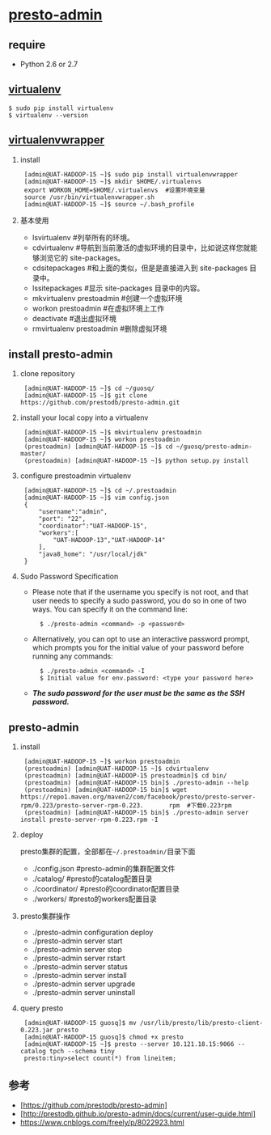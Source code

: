 # [presto-admin](https://github.com/prestodb/presto-admin)

## require

* Python 2.6 or 2.7

## [virtualenv](https://www.cnblogs.com/freely/p/8022923.html)

    $ sudo pip install virtualenv
    $ virtualenv --version

## [virtualenvwrapper](https://www.cnblogs.com/freely/p/8022923.html)

1. install 

        [admin@UAT-HADOOP-15 ~]$ sudo pip install virtualenvwrapper
        [admin@UAT-HADOOP-15 ~]$ mkdir $HOME/.virtualenvs
        export WORKON_HOME=$HOME/.virtualenvs  #设置环境变量
        source /usr/bin/virtualenvwrapper.sh
        [admin@UAT-HADOOP-15 ~]$ source ~/.bash_profile

2. 基本使用
    * lsvirtualenv              #列举所有的环境。
    * cdvirtualenv              #导航到当前激活的虚拟环境的目录中，比如说这样您就能够浏览它的 site-packages。
    * cdsitepackages            #和上面的类似，但是是直接进入到 site-packages 目录中。
    * lssitepackages            #显示 site-packages 目录中的内容。
    * mkvirtualenv prestoadmin  #创建一个虚拟环境
    * workon prestoadmin        #在虚拟环境上工作
    * deactivate                #退出虚拟环境
    * rmvirtualenv prestoadmin  #删除虚拟环境

## install presto-admin

1. clone repository

        [admin@UAT-HADOOP-15 ~]$ cd ~/guosq/
        [admin@UAT-HADOOP-15 ~]$ git clone https://github.com/prestodb/presto-admin.git

2. install your local copy into a virtualenv

        [admin@UAT-HADOOP-15 ~]$ mkvirtualenv prestoadmin
        [admin@UAT-HADOOP-15 ~]$ workon prestoadmin
        (prestoadmin) [admin@UAT-HADOOP-15 ~]$ cd ~/guosq/presto-admin-master/
        (prestoadmin) [admin@UAT-HADOOP-15 ~]$ python setup.py install

3. configure prestoadmin virtualenv

        [admin@UAT-HADOOP-15 ~]$ cd ~/.prestoadmin
        [admin@UAT-HADOOP-15 ~]$ vim config.json
        {
            "username":"admin",
            "port": "22",
            "coordinator":"UAT-HADOOP-15",
            "workers":[
                "UAT-HADOOP-13","UAT-HADOOP-14"
            ],
            "java8_home": "/usr/local/jdk"
        }

4. Sudo Password Specification

    * Please note that if the username you specify is not root, and that user needs to specify a sudo password, you do so in one of two ways. You can specify it on the command line:    

            $ ./presto-admin <command> -p <password>    

    * Alternatively, you can opt to use an interactive password prompt, which prompts you for the initial value of your password before running any commands:    

            $ ./presto-admin <command> -I
            $ Initial value for env.password: <type your password here>    

    * ***The sudo password for the user must be the same as the SSH password.***

## presto-admin

1. install

        [admin@UAT-HADOOP-15 ~]$ workon prestoadmin
        (prestoadmin) [admin@UAT-HADOOP-15 ~]$ cdvirtualenv
        (prestoadmin) [admin@UAT-HADOOP-15 prestoadmin]$ cd bin/
        (prestoadmin) [admin@UAT-HADOOP-15 bin]$ ./presto-admin --help
        (prestoadmin) [admin@UAT-HADOOP-15 bin]$ wget https://repo1.maven.org/maven2/com/facebook/presto/presto-server-rpm/0.223/presto-server-rpm-0.223.       rpm  #下载0.223rpm
        (prestoadmin) [admin@UAT-HADOOP-15 bin]$ ./presto-admin server install presto-server-rpm-0.223.rpm -I

2. deploy

    presto集群的配置，全部都在`~/.prestoadmin/`目录下面

    * ./config.json    #presto-admin的集群配置文件
    * ./catalog/       #presto的catalog配置目录
    * ./coordinator/   #presto的coordinator配置目录
    * ./workers/       #presto的workers配置目录

3. presto集群操作

    * ./presto-admin configuration deploy
    * ./presto-admin server start
    * ./presto-admin server stop
    * ./presto-admin server rstart
    * ./presto-admin server status
    * ./presto-admin server install
    * ./presto-admin server upgrade
    * ./presto-admin server uninstall

4. query presto

        [admin@UAT-HADOOP-15 guosq]$ mv /usr/lib/presto/lib/presto-client-0.223.jar presto
        [admin@UAT-HADOOP-15 guosq]$ chmod +x presto
        [admin@UAT-HADOOP-15 ~]$ presto --server 10.121.18.15:9066 --catalog tpch --schema tiny
        presto:tiny>select count(*) from lineitem;

## 参考

* [https://github.com/prestodb/presto-admin]
* [http://prestodb.github.io/presto-admin/docs/current/user-guide.html]
* https://www.cnblogs.com/freely/p/8022923.html
